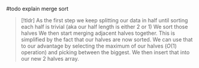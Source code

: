 #todo explain merge sort
>[!tldr] 
>As the first step we keep splitting our data in half until sorting each half is trivial (aka our half length is either 2 or 1)
>We sort those halves
>We then start merging adjacent halves together. This is simplified by the fact that our halves are now sorted. We can use that to our advantage by selecting the maximum of our halves ($O(1)$ operation) and picking between the biggest. We then insert that into our new 2 halves array.

